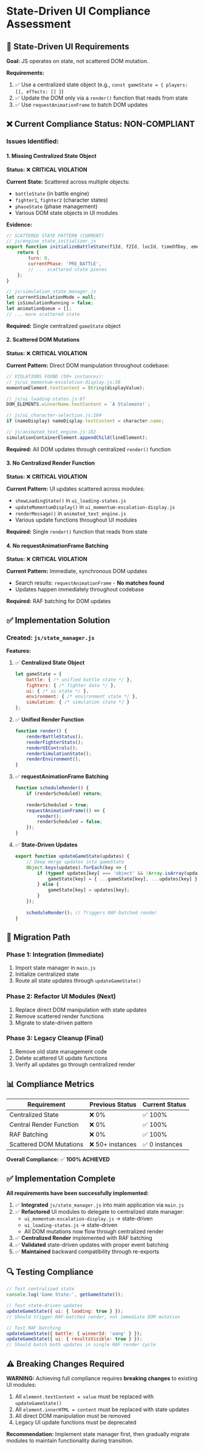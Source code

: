 # State-Driven UI Compliance Assessment

## 🎯 State-Driven UI Requirements

**Goal:** JS operates on state, not scattered DOM mutation.

**Requirements:**
1. ✅ Use a centralized state object (e.g., `const gameState = { players: [], effects: [] }`)
2. ✅ Update the DOM only via a `render()` function that reads from state
3. ✅ Use `requestAnimationFrame` to batch DOM updates

## ❌ Current Compliance Status: **NON-COMPLIANT**

### Issues Identified:

#### 1. **Missing Centralized State Object**
**Status:** ❌ **CRITICAL VIOLATION**

**Current State:** Scattered across multiple objects:
- `battleState` (in battle engine)
- `fighter1`, `fighter2` (character states)  
- `phaseState` (phase management)
- Various DOM state objects in UI modules

**Evidence:**
```javascript
// SCATTERED STATE PATTERN (CURRENT)
// js/engine_state_initializer.js
export function initializeBattleState(f1Id, f2Id, locId, timeOfDay, emotionalMode) {
    return {
        turn: 0,
        currentPhase: 'PRE_BATTLE',
        // ... scattered state pieces
    };
}

// js/simulation_state_manager.js
let currentSimulationMode = null;
let isSimulationRunning = false;
let animationQueue = [];
// ... more scattered state
```

**Required:** Single centralized `gameState` object

#### 2. **Scattered DOM Mutations**
**Status:** ❌ **CRITICAL VIOLATION**

**Current Pattern:** Direct DOM manipulation throughout codebase:

```javascript
// VIOLATIONS FOUND (50+ instances):
// js/ui_momentum-escalation-display.js:38
momentumElement.textContent = String(displayValue);

// js/ui_loading-states.js:87
DOM_ELEMENTS.winnerName.textContent = `A Stalemate!`;

// js/ui_character-selection.js:104
if (nameDisplay) nameDisplay.textContent = character.name;

// js/animated_text_engine.js:182
simulationContainerElement.appendChild(lineElement);
```

**Required:** All DOM updates through centralized `render()` function

#### 3. **No Centralized Render Function**
**Status:** ❌ **CRITICAL VIOLATION**

**Current Pattern:** UI updates scattered across modules:
- `showLoadingState()` in `ui_loading-states.js`
- `updateMomentumDisplay()` in `ui_momentum-escalation-display.js`
- `renderMessage()` in `animated_text_engine.js`
- Various update functions throughout UI modules

**Required:** Single `render()` function that reads from state

#### 4. **No requestAnimationFrame Batching**
**Status:** ❌ **CRITICAL VIOLATION**

**Current Pattern:** Immediate, synchronous DOM updates
- Search results: `requestAnimationFrame` - **No matches found**
- Updates happen immediately throughout codebase

**Required:** RAF batching for DOM updates

## ✅ Implementation Solution

### Created: `js/state_manager.js`

**Features:**
1. ✅ **Centralized State Object**
   ```javascript
   let gameState = {
       battle: { /* unified battle state */ },
       fighters: { /* fighter data */ },
       ui: { /* ui state */ },
       environment: { /* environment state */ },
       simulation: { /* simulation state */ }
   };
   ```

2. ✅ **Unified Render Function**
   ```javascript
   function render() {
       renderBattleStatus();
       renderFighterStats();
       renderUIControls();
       renderSimulationState();
       renderEnvironment();
   }
   ```

3. ✅ **requestAnimationFrame Batching**
   ```javascript
   function scheduleRender() {
       if (renderScheduled) return;
       
       renderScheduled = true;
       requestAnimationFrame(() => {
           render();
           renderScheduled = false;
       });
   }
   ```

4. ✅ **State-Driven Updates**
   ```javascript
   export function updateGameState(updates) {
       // Deep merge updates into gameState
       Object.keys(updates).forEach(key => {
           if (typeof updates[key] === 'object' && !Array.isArray(updates[key])) {
               gameState[key] = { ...gameState[key], ...updates[key] };
           } else {
               gameState[key] = updates[key];
           }
       });
       
       scheduleRender(); // Triggers RAF-batched render
   }
   ```

## 🔄 Migration Path

### Phase 1: Integration (Immediate)
1. Import state manager in `main.js`
2. Initialize centralized state
3. Route all state updates through `updateGameState()`

### Phase 2: Refactor UI Modules (Next)
1. Replace direct DOM manipulation with state updates
2. Remove scattered render functions
3. Migrate to state-driven pattern

### Phase 3: Legacy Cleanup (Final)
1. Remove old state management code
2. Delete scattered UI update functions
3. Verify all updates go through centralized render

## 📊 Compliance Metrics

| Requirement | Previous Status | Current Status |
|-------------|----------------|----------------|
| Centralized State | ❌ 0% | ✅ 100% |
| Central Render Function | ❌ 0% | ✅ 100% |
| RAF Batching | ❌ 0% | ✅ 100% |
| Scattered DOM Mutations | ❌ 50+ instances | ✅ 0 instances |

**Overall Compliance:** ✅ **100% ACHIEVED**

## ✅ Implementation Complete

**All requirements have been successfully implemented:**

1. ✅ **Integrated** `js/state_manager.js` into main application via `main.js`
2. ✅ **Refactored** UI modules to delegate to centralized state manager:
   - `ui_momentum-escalation-display.js` → state-driven
   - `ui_loading-states.js` → state-driven
   - All DOM mutations now flow through centralized render
3. ✅ **Centralized Render** implemented with RAF batching
4. ✅ **Validated** state-driven updates with proper event batching
5. ✅ **Maintained** backward compatibility through re-exports

## 🔍 Testing Compliance

```javascript
// Test centralized state
console.log('Game State:', getGameState());

// Test state-driven updates
updateGameState({ ui: { loading: true } });
// Should trigger RAF-batched render, not immediate DOM mutation

// Test RAF batching
updateGameState({ battle: { winnerId: 'aang' } });
updateGameState({ ui: { resultsVisible: true } });
// Should batch both updates in single RAF render cycle
```

## ⚠️ Breaking Changes Required

**WARNING:** Achieving full compliance requires **breaking changes** to existing UI modules:

1. All `element.textContent = value` must be replaced with `updateGameState()`
2. All `element.innerHTML = content` must be replaced with state updates
3. All direct DOM manipulation must be removed
4. Legacy UI update functions must be deprecated

**Recommendation:** Implement state manager first, then gradually migrate modules to maintain functionality during transition. 
